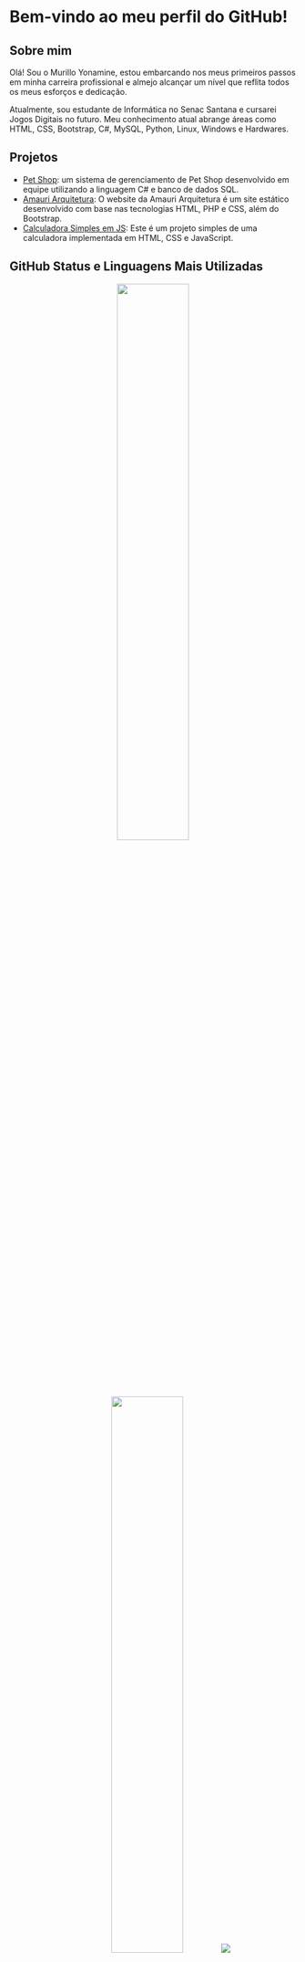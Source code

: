 # Bem-vindo ao meu perfil do GitHub!

## Sobre mim

Olá! Sou o Murillo Yonamine, estou embarcando nos meus primeiros passos em minha carreira profissional e almejo alcançar um nível que reflita todos os meus esforços e dedicação.

Atualmente, sou estudante de Informática no Senac Santana e cursarei Jogos Digitais no futuro. Meu conhecimento atual abrange áreas como HTML, CSS, Bootstrap, C#, MySQL, Python, Linux, Windows e Hardwares.

## Projetos

- [Pet Shop](https://github.com/MurilloYonamine/Pet_Shop): um sistema de gerenciamento de Pet Shop desenvolvido em equipe utilizando a linguagem C# e banco de dados SQL.
- [Amauri Arquitetura](https://github.com/MurilloYonamine/Amauri-Arquitetura): O website da Amauri Arquitetura é um site estático desenvolvido com base nas tecnologias HTML, PHP e CSS, além do Bootstrap.
- [Calculadora Simples em JS](https://github.com/MurilloYonamine/Calculadora-em-Javascript): Este é um projeto simples de uma calculadora implementada em HTML, CSS e JavaScript.

## GitHub Status e Linguagens Mais Utilizadas
<p align="center">
  <img height="50%" width="auto" src ="https://github-readme-stats.vercel.app/api?username=MurilloYonamine&show_icons=true&count_private=true&theme=tokyonight&hide_border=true&hide=issues,contribs&bg_color=00000000">
  <img height="50%" width="auto" src ="https://github-readme-stats.vercel.app/api/top-langs/?username=MurilloYonamine&layout=compact&hide_border=true&theme=tokyonight&bg_color=00000000&langs_count=6&hide=jupyter%20notebook,tex,css,php&exclude_repo=Pacman-AI">
  <img src ="https://github-readme-streak-stats.herokuapp.com?user=MurilloYonamine&theme=tokyonight&hide_border=true&background=FFFFFF00">
</p>

## Contato

- Linkedin: [Murillo Yonamine](https://www.linkedin.com/in/murillo-gomes-yonamine/)
- E-mail: profissionalmurillogomes@gmail.com
